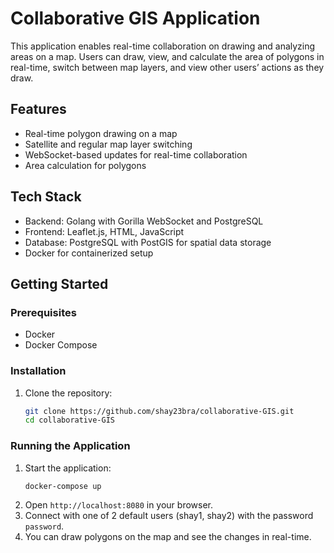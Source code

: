 # Collaborative GIS Application

This application enables real-time collaboration on drawing and analyzing areas on a map. Users can draw, view, and calculate the area of polygons in real-time, switch between map layers, and view other users’ actions as they draw.

## Features
- Real-time polygon drawing on a map
- Satellite and regular map layer switching
- WebSocket-based updates for real-time collaboration
- Area calculation for polygons

## Tech Stack
- Backend: Golang with Gorilla WebSocket and PostgreSQL
- Frontend: Leaflet.js, HTML, JavaScript
- Database: PostgreSQL with PostGIS for spatial data storage
- Docker for containerized setup

## Getting Started

### Prerequisites
- Docker
- Docker Compose

### Installation
1. Clone the repository:
   ```bash
   git clone https://github.com/shay23bra/collaborative-GIS.git
   cd collaborative-GIS

### Running the Application
1. Start the application:
   ```bash
   docker-compose up
   ```
2. Open `http://localhost:8080` in your browser.
3. Connect with one of 2 default users (shay1, shay2) with the password `password`.
4. You can draw polygons on the map and see the changes in real-time.
